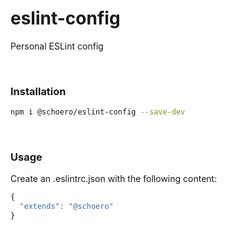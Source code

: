 # eslint-config
Personal ESLint config

<br/>

### Installation

```sh
npm i @schoero/eslint-config --save-dev
```

<br/>

### Usage

Create an .eslintrc.json with the following content:

```js
{
  "extends": "@schoero"
}
```